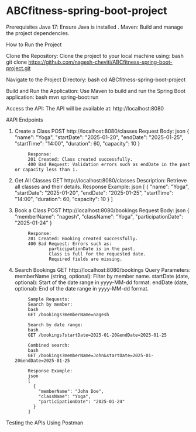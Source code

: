 # ABCfitness-spring-boot-project

Prerequisites
Java 17: Ensure Java is installed .
Maven: Build and manage the project dependencies.

How to Run the Project

Clone the Repository: Clone the project to your local machine using:
bash
git clone https://github.com/nagesh-cheviti/ABCfitness-spring-boot-project.git


Navigate to the Project Directory:
bash
cd ABCfitness-spring-boot-project


Build and Run the Application: Use Maven to build and run the Spring Boot application:
bash
mvn spring-boot:run

Access the API: The API will be available at:
http://localhost:8080


#API Endpoints
1. Create a Class
			POST http://localhost:8080/classes
			Request Body:
			json
			{
			  "name": "Yoga",
			  "startDate": "2025-01-20",
			  "endDate": "2025-01-25",
			  "startTime": "14:00",
			  "duration": 60,
			  "capacity": 10
			}
   
			Response:
			201 Created: Class created successfully.
			400 Bad Request: Validation errors such as endDate in the past or capacity less than 1.
   
2. Get All Classes
			GET http://localhost:8080/classes
			Description: Retrieve all classes and their details.
			Response Example:
			json
			[
			  {
			    "name": "Yoga",
			    "startDate": "2025-01-20",
			    "endDate": "2025-01-25",
			    "startTime": "14:00",
			    "duration": 60,
			    "capacity": 10
			  }
			]
   
3. Book a Class
			POST http://localhost:8080/bookings
			Request Body:
			json
			{
			  "memberName": "nagesh",
			  "className": "Yoga",
			  "participationDate": "2025-01-24"
			}
   
			Response:
			201 Created: Booking created successfully.
			400 Bad Request: Errors such as:
					participationDate is in the past.
					Class is full for the requested date.
					Required fields are missing.
   
4. Search Bookings
			GET http://localhost:8080/bookings
			Query Parameters:
					memberName (string, optional): Filter by member name.
					startDate (date, optional): Start of the date range in yyyy-MM-dd format.
					endDate (date, optional): End of the date range in yyyy-MM-dd format.
   
			Sample Requests:
			Search by member:
			bash
			GET /bookings?memberName=nagesh
   
			Search by date range:
			bash
			GET /bookings?startDate=2025-01-20&endDate=2025-01-25
   
			Combined search:
			bash
			GET /bookings?memberName=John&startDate=2025-01-20&endDate=2025-01-25
   
			Response Example:
			json
			[
			  {
			    "memberName": "John Doe",
			    "className": "Yoga",
			    "participationDate": "2025-01-24"
			  }
			]

	 
Testing the APIs
		Using Postman
